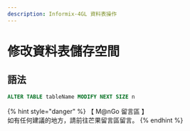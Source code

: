 ```yaml
---
description: Informix-4GL 資料表操作
---
```


# 修改資料表儲存空間

## 語法

```sql
ALTER TABLE tableName MODIFY NEXT SIZE n
```

{% hint style="danger" %}
【 M@nGo 留言區 】\
如有任何建議的地方，請前往芒果留言區留言。
{% endhint %}
